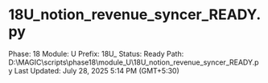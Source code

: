# 18U_notion_revenue_syncer_READY.py

Phase: 18
Module: U
Prefix: 18U_
Status: Ready
Path: D:\MAGIC\scripts\phase18\module_U\18U_notion_revenue_syncer_READY.py
Last Updated: July 28, 2025 5:14 PM (GMT+5:30)
